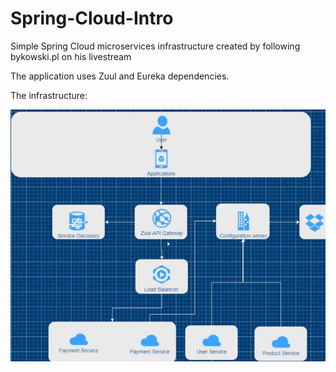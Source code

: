 # Spring-Cloud-Intro
Simple Spring Cloud microservices infrastructure created by following bykowski.pl on his livestream

The application uses Zuul and Eureka dependencies.

The infrastructure:

![preview](https://github.com/julian-kominiak/Spring-Cloud-Intro/blob/master/Graph.png)
